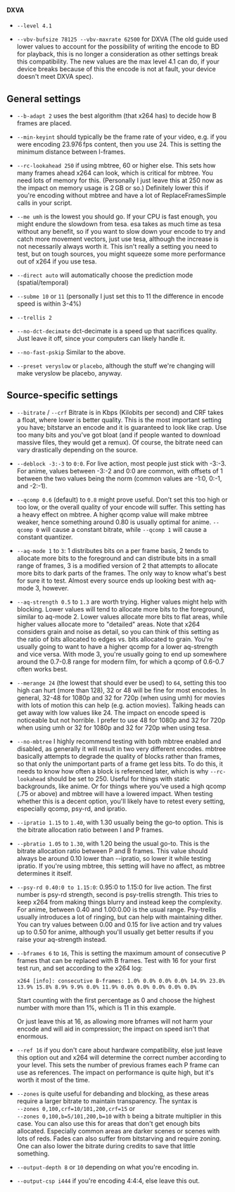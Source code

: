 #### DXVA

-   `--level 4.1`

-   `--vbv-bufsize 78125 --vbv-maxrate 62500` for DXVA (The old guide
    used lower values to account for the possibility of writing the
    encode to BD for playback, this is no longer a consideration as
    other settings break this compatibility. The new values are the max
    level 4.1 can do, if your device breaks because of this the encode
    is not at fault, your device doesn't meet DXVA
    spec).
    
## General settings

-   `--b-adapt 2` uses the best algorithm (that x264 has) to decide how
    B frames are placed.

-   `--min-keyint` should typically be the frame rate of your video,
    e.g. if you were encoding 23.976 fps content, then you use 24. This
    is setting the minimum distance between I-frames.

-   `--rc-lookahead 250` if using mbtree, 60 or higher else. This sets
    how many frames ahead x264 can look, which is critical for mbtree.
    You need lots of memory for this. (Personally I just leave this at
    250 now as the impact on memory usage is 2 GB or so.) Definitely
    lower this if you're encoding without mbtree and have a lot of
    ReplaceFramesSimple calls in your script.

-   `--me umh` is the lowest you should go. If your CPU is fast enough,
    you might endure the slowdown from tesa. esa takes as much time as
    tesa without any benefit, so if you want to slow down your encode to
    try and catch more movement vectors, just use tesa, although the
    increase is not necessarily always worth it. This isn't really a
    setting you need to test, but on tough sources, you might squeeze
    some more performance out of x264 if you use tesa.

-   `--direct auto` will automatically choose the prediction mode
    (spatial/temporal)

-   `--subme 10` or `11` (personally I just set this to 11 the
    difference in encode speed is within 3-4%)

-   `--trellis 2`

-   `--no-dct-decimate` dct-decimate is a speed up that sacrifices
    quality. Just leave it off, since your computers can likely handle
    it.

-   `--no-fast-pskip` Similar to the above.

-   `--preset veryslow` or `placebo`, although the stuff we're changing
    will make veryslow be placebo, anyway.

## Source-specific settings

-   `--bitrate` / `--crf` Bitrate is in Kbps (Kilobits per second) and
    CRF takes a float, where lower is better quality. This is the most
    important setting you have; bitstarve an encode and it is guaranteed
    to look like crap. Use too many bits and you've got bloat (and if
    people wanted to download massive files, they would get a remux). Of
    course, the bitrate need can vary drastically depending on the
    source.

-   `--deblock -3:-3` to `0:0`. For live action, most people just stick
    with -3:-3. For anime, values between -3:-2 and 0:0 are common, with
    offsets of 1 between the two values being the norm (common values
    are -1:0, 0:-1, and -2:-1).

-   `--qcomp 0.6` (default) to `0.8` might prove useful. Don't set this
    too high or too low, or the overall quality of your encode will
    suffer. This setting has a heavy effect on mbtree. A higher qcomp
    value will make mbtree weaker, hence something around 0.80 is
    usually optimal for anime. `--qcomp 0` will cause a constant
    bitrate, while `--qcomp 1` will cause a constant quantizer.

-   `--aq-mode 1` to `3`: 1 distributes bits on a per frame basis, 2
    tends to allocate more bits to the foreground and can distribute
    bits in a small range of frames, 3 is a modified version of 2 that
    attempts to allocate more bits to dark parts of the frames. The only
    way to know what's best for sure it to test. Almost every source
    ends up looking best with aq-mode 3, however.

-   `--aq-strength 0.5` to `1.3` are worth trying. Higher values might
    help with blocking. Lower values will tend to allocate more bits to
    the foreground, similar to aq-mode 2. Lower values allocate more
    bits to flat areas, while higher values allocate more to
    \"detailed\" areas. Note that x264 considers grain and noise as
    detail, so you can think of this setting as the ratio of bits
    allocated to edges vs. bits allocated to grain. You're usually going
    to want to have a higher qcomp for a lower aq-strength and vice
    versa. With mode 3, you're usually going to end up somewhere around
    the 0.7-0.8 range for modern film, for which a qcomp of 0.6-0.7
    often works best.

-   `--merange 24` (the lowest that should ever be used) to `64`,
    setting this too high can hurt (more than 128), 32 or 48 will be
    fine for most encodes. In general, 32-48 for 1080p and 32 for 720p
    (when using umh) for movies with lots of motion this can help (e.g.
    action movies). Talking heads can get away with low values like 24.
    The impact on encode speed is noticeable but not horrible. I prefer
    to use 48 for 1080p and 32 for 720p when using umh or 32 for 1080p
    and 32 for 720p when using tesa.

-   `--no-mbtree` I highly recommend testing with both mbtree enabled
    and disabled, as generally it will result in two very different
    encodes. mbtree basically attempts to degrade the quality of blocks
    rather than frames, so that only the unimportant parts of a frame
    get less bits. To do this, it needs to know how often a block is
    referenced later, which is why `--rc-lookahead` should be set
    to 250. Useful for things with static backgrounds, like anime. Or
    for things where you've used a high qcomp (.75 or above) and mbtree
    will have a lowered impact. When testing whether this is a decent
    option, you'll likely have to retest every setting, especially
    qcomp, psy-rd, and ipratio.

-   `--ipratio 1.15` to `1.40`, with 1.30 usually being the go-to
    option. This is the bitrate allocation ratio between I and P frames.

-   `--pbratio 1.05` to `1.30`, with 1.20 being the usual go-to. This is
    the bitrate allocation ratio between P and B frames. This value
    should always be around 0.10 lower than \--ipratio, so lower it
    while testing ipratio. If you're using mbtree, this setting will
    have no affect, as mbtree determines it itself.

-   `--psy-rd 0.40:0 to 1.15:0`: 0.95:0 to 1.15:0 for live action. The
    first number is psy-rd strength, second is psy-trellis strength.
    This tries to keep x264 from making things blurry and instead keep
    the complexity. For anime, between 0.40 and 1.00:0.00 is the usual
    range. Psy-trellis usually introduces a lot of ringing, but can help
    with maintaining dither. You can try values between 0.00 and 0.15
    for live action and try values up to 0.50 for anime, although you'll
    usually get better results if you raise your aq-strength instead.

-   `--bframes 6` to `16`, This is setting the maximum amount of
    consecutive P frames that can be replaced with B frames. Test with
    16 for your first test run, and set according to the x264 log:

    `x264 [info]: consecutive B-frames: 1.0% 0.0% 0.0% 0.0% 14.9% 23.8% 13.9% 15.8% 8.9% 9.9% 0.0% 11.9% 0.0% 0.0% 0.0% 0.0% 0.0%`

    Start counting with the first percentage as 0 and choose the highest
    number with more than 1%, which is 11 in this example.
    
    Or just leave this at 16, as allowing more bframes will not harm
    your encode and will aid in compression; the impact on speed isn't that
    enormous.

-   `--ref 16` if you don't care about hardware compatibility, else just
    leave this option out and x264 will determine the correct number
    according to your level. This sets the number of previous frames
    each P frame can use as references. The impact on performance is
    quite high, but it's worth it most of the time.

-   `--zones` is quite useful for debanding and blocking, as these areas
    require a larger bitrate to maintain transparency. The syntax is\
    `--zones 0,100,crf=10/101,200,crf=15` or\
    `--zones 0,100,b=5/101,200,b=10` with `b` being a bitrate multiplier
    in this case. You can also use this for areas that don't get enough
    bits allocated. Especially common areas are darker scenes or scenes
    with lots of reds. Fades can also suffer from bitstarving and
    require zoning. One can also lower the bitrate during credits to
    save that little something.

-   `--output-depth 8` or `10` depending on what you're encoding in.

-   `--output-csp i444` if you're encoding 4:4:4, else leave this out.
